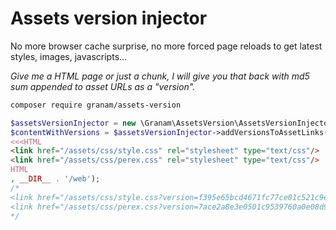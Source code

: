# Assets version injector

No more browser cache surprise, no more forced page reloads to get latest styles, images, javascripts...

*Give me a HTML page or just a chunk, I will give you that back with md5 sum appended to asset URLs as a "version".*

```bash
composer require granam/assets-version
```

```php
$assetsVersionInjector = new \Granam\AssetsVersion\AssetsVersionInjector();
$contentWithVersions = $assetsVersionInjector->addVersionsToAssetLinks(
<<<HTML
<link href="/assets/css/style.css" rel="stylesheet" type="text/css"/>
<link href="/assets/css/perex.css" rel="stylesheet" type="text/css"/>
HTML
, __DIR__ . '/web');
/*
<link href="/assets/css/style.css?version=f395e65bcd4671fc77ce01c521c9e29a" rel="stylesheet" type="text/css"/>
<link href="/assets/css/perex.css?version=7ace2a8e3e0501c9539760a0e08d9378" rel="stylesheet" type="text/css"/>
*/
```